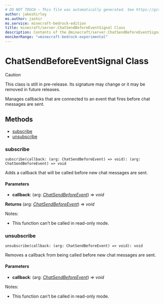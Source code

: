 ```yaml
---
# DO NOT TOUCH — This file was automatically generated. See https://github.com/mojang/minecraftapidocsgenerator to modify descriptions, examples, etc.
author: jakeshirley
ms.author: jashir
ms.service: minecraft-bedrock-edition
title: minecraft/server.ChatSendBeforeEventSignal Class
description: Contents of the @minecraft/server.ChatSendBeforeEventSignal class.
monikerRange: "=minecraft-bedrock-experimental"
---
```

# ChatSendBeforeEventSignal Class

> [!CAUTION]
> This class is still in pre-release.  Its signature may change or it may be removed in future releases.

Manages callbacks that are connected to an event that fires before chat messages are sent.

## Methods
- [subscribe](#subscribe)
- [unsubscribe](#unsubscribe)

### **subscribe**
`
subscribe(callback: (arg: ChatSendBeforeEvent) => void): (arg: ChatSendBeforeEvent) => void
`

Adds a callback that will be called before new chat messages are sent.

#### **Parameters**
- **callback**: (arg: [*ChatSendBeforeEvent*](ChatSendBeforeEvent.md)) => *void*

**Returns** (arg: [*ChatSendBeforeEvent*](ChatSendBeforeEvent.md)) => *void*
  
Notes:
- This function can't be called in read-only mode.

### **unsubscribe**
`
unsubscribe(callback: (arg: ChatSendBeforeEvent) => void): void
`

Removes a callback from being called before new chat messages are sent.

#### **Parameters**
- **callback**: (arg: [*ChatSendBeforeEvent*](ChatSendBeforeEvent.md)) => *void*
  
Notes:
- This function can't be called in read-only mode.
